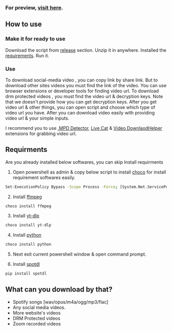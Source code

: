 ### For preview, <a href="https://github.com/asur-pbs/Media-Downloader/tree/main/screenshots">visit here</a>.

## How to use

### Make it for ready to use

Download the script from <a href="https://github.com/asur-pbs/Media-Downloader/releases">release</a> section. Unzip it in anywhere. Installed the <a href="https://github.com/asur-pbs/Media-Downloader#install-requirments">requirements</a>. Run it.

### Use

To download social-media video , you can copy link by share link. But to download other sites videos you must find the link of the video. You can use browser extensions or developer tools for finding video url. To download drm protected videos , you must find the video url & decryption keys.
Note that we doesn't provide how you can get decryption keys.
                                                               After you get video url & other things, you can open script and choose which type of video url you have. After you can download video easily with providing video url & your simple inputs.
                                                               
                                                               
I recommend you to use <a href="https://chrome.google.com/webstore/detail/mpd-detector/lpoohbdbmggiknlpcmhhdkpaclfcdapk">.MPD Detector</a>, <a href="https://chrome.google.com/webstore/detail/live-cat/cofmpiaddiioohphmmgjnbcpfoiknnkh">Live Cat</a> & <a href="https://microsoftedge.microsoft.com/addons/detail/video-downloadhelper/jmkaglaafmhbcpleggkmaliipiilhldn">Video DownlaodHelper</a> extensions for grabbing video url.

## Requirments

Are you already installed below softwares, you can skip Install requirments

1. Open powershell as admin & copy below script to install <a href="https://chocolatey.org">choco</a> for install requirement softwares easily.

```sh
Set-ExecutionPolicy Bypass -Scope Process -Force; [System.Net.ServicePointManager]::SecurityProtocol = [System.Net.ServicePointManager]::SecurityProtocol -bor 3072; iex ((New-Object System.Net.WebClient).DownloadString('https://community.chocolatey.org/install.ps1'))
```

2. Install <a href="https://ffmpeg.org">ffmpeg</a>

```sh
choco install ffmpeg
```

3. Install <a href="https://github.com/yt-dlp/yt-dlp">yt-dlp</a>

```sh
choco install yt-dlp
```

4. Install <a href="https://www.python.org">python</a>

```sh
choco install python
```

5. Next exit current powershell window & open command prompt.

6. Install <a href="https://github.com/spotDL/spotify-downloader">spotdl</a>
```sh
pip install spotdl
```

## What can you download by that?

* Spotify songs [wav/opus/m4a/ogg/mp3/flac]
* Any social media videos.
* More website's videos
* DRM Protected videos
* Zoom recorded videos

